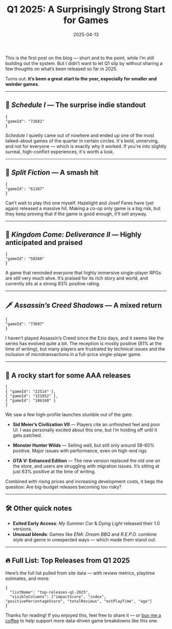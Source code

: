 ﻿---
title: "Q1 2025: A Surprisingly Strong Start for Games"
slug: "q1-2025-game-releases"
date: "2025-04-13"
description: "An analytical recap of Q1 2025’s most notable game releases — from standout indies to rocky AAA launches."
tags: ["Q1 2025", "Game Analysis", "Indie Games", "AAA Games", "Release Trends"]
image: "https://media.githubusercontent.com/media/NiklasBorglund/niklasnotes-blog/main/posts/q1-2025-game-releases/hero.png"
---

This is the first post on the blog — short and to the point, while I’m still building out the system. But I didn’t want to let Q1 slip by without sharing a few thoughts on what’s been released so far in 2025.

Turns out: **it’s been a great start to the year, especially for smaller and weirder games.**

---

## 🧪 *Schedule I* — The surprise indie standout

```condensedgamecard
{
"gameId": "72681"
}
```

*Schedule I* quietly came out of nowhere and ended up one of the most talked-about games of the quarter in certain circles. It's bold, unnerving, and not for everyone — which is exactly why it worked. If you're into slightly surreal, high-conflict experiences, it's worth a look.

---

## 🧨 *Split Fiction* — A smash hit

```condensedgamecard
{
"gameId": "61387"
}
```

Can't wait to play this one myself. Hazelight and Josef Fares have (yet again) released a massive hit. Making a co-op only game is a big risk, but they keep proving that if the game is good enough, it’ll sell anyway.

---

## 🏰 *Kingdom Come: Deliverance II* — Highly anticipated and praised

```condensedgamecard
{
"gameId": "58360"
}
```

A game that reminded everyone that highly immersive single-player RPGs are still very much alive. It’s praised for its rich story and world, and currently sits at a strong 93% positive rating.

---

## 🗡️ *Assassin’s Creed Shadows* — A mixed return

```condensedgamecard
{
"gameId": "73697"
}
```

I haven’t played Assassin’s Creed since the Ezio days, and it seems like the series has evolved quite a bit. The reception is mostly positive (81% at the time of writing), but many players are frustrated by technical issues and the inclusion of microtransactions in a full-price single-player game.

---

## 🧪 A rocky start for some AAA releases

```condensedgamecard-grid
[
{ "gameId": "22514" },
{ "gameId": "151952" },
{ "gameId": "186160" }
]
```

We saw a few high-profile launches stumble out of the gate:

* **Sid Meier’s Civilization VII** — Players cite an unfinished feel and poor UI. I was personally excited about this one, but I’m holding off until it gets patched.

* **Monster Hunter Wilds** — Selling well, but still only around 58-60% positive. Major issues with performance, even on high-end rigs.

* **GTA V: Enhanced Edition** — The new version replaced the old one on the store, and users are struggling with migration issues. It’s sitting at just 63% positive at the time of writing.

Combined with rising prices and increasing development costs, it begs the question: Are big-budget releases becoming too risky?

---


## 🛠️ Other quick notes

- **Exited Early Access**: *My Summer Car* & *Dying Light* released their 1.0 versions.
- **Unusual blends**: Games like *ENA: Dream BBQ* and *R.E.P.O.* combine style and genre in unexpected ways — which made them stand out.

---

## 🔥 Full List: Top Releases from Q1 2025

Here’s the full list pulled from site data — with review metrics, playtime estimates, and more:

```customlist
{
  "listName": "top-releases-q1-2025",
  "visibleColumns": ["impactScore", "index", "positivePercentageScore", "totalReviews", "estPlayTime", "age"]
}
```

Thanks for reading! If you enjoyed this, feel free to share it — or [buy me a coffee](https://buymeacoffee.com/niklasnotes) to help support more data-driven game breakdowns like this one.